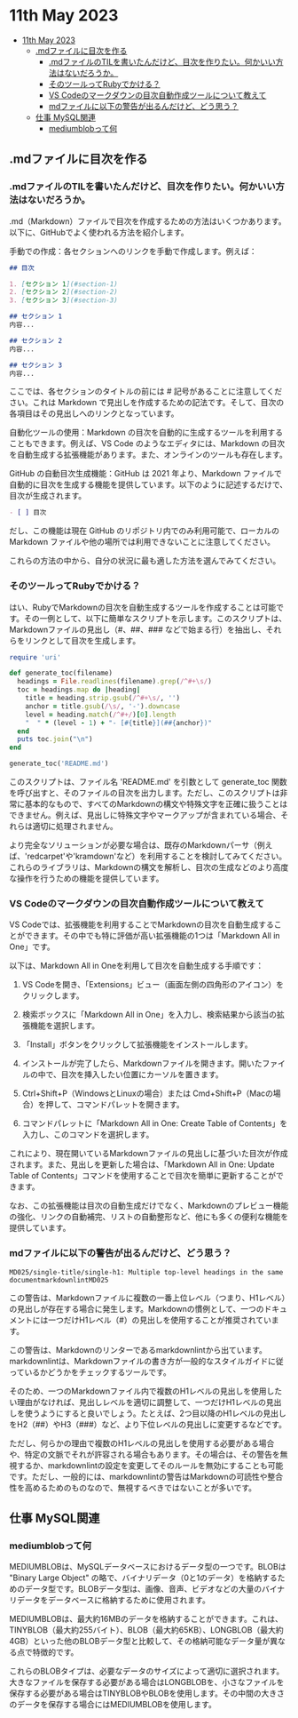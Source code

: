 # 11th May 2023

- [11th May 2023](#11th-may-2023)
  - [.mdファイルに目次を作る](#mdファイルに目次を作る)
    - [.mdファイルのTILを書いたんだけど、目次を作りたい。何かいい方法はないだろうか。](#mdファイルのtilを書いたんだけど目次を作りたい何かいい方法はないだろうか)
    - [そのツールってRubyでかける？](#そのツールってrubyでかける)
    - [VS Codeのマークダウンの目次自動作成ツールについて教えて](#vs-codeのマークダウンの目次自動作成ツールについて教えて)
    - [mdファイルに以下の警告が出るんだけど、どう思う？](#mdファイルに以下の警告が出るんだけどどう思う)
  - [仕事 MySQL関連](#仕事-mysql関連)
    - [mediumblobって何](#mediumblobって何)


## .mdファイルに目次を作る

### .mdファイルのTILを書いたんだけど、目次を作りたい。何かいい方法はないだろうか。

.md（Markdown）ファイルで目次を作成するための方法はいくつかあります。以下に、GitHubでよく使われる方法を紹介します。

手動での作成：各セクションへのリンクを手動で作成します。例えば：

```markdown
## 目次

1. [セクション 1](#section-1)
2. [セクション 2](#section-2)
3. [セクション 3](#section-3)

## セクション 1
内容...

## セクション 2
内容...

## セクション 3
内容...

```

ここでは、各セクションのタイトルの前には # 記号があることに注意してください。これは Markdown で見出しを作成するための記法です。そして、目次の各項目はその見出しへのリンクとなっています。

自動化ツールの使用：Markdown の目次を自動的に生成するツールを利用することもできます。例えば、VS Code のようなエディタには、Markdown の目次を自動生成する拡張機能があります。また、オンラインのツールも存在します。

GitHub の自動目次生成機能：GitHub は 2021 年より、Markdown ファイルで自動的に目次を生成する機能を提供しています。以下のように記述するだけで、目次が生成されます。

```markdown
- [ ] 目次
```
だし、この機能は現在 GitHub のリポジトリ内でのみ利用可能で、ローカルの Markdown ファイルや他の場所では利用できないことに注意してください。

これらの方法の中から、自分の状況に最も適した方法を選んでみてください。

### そのツールってRubyでかける？

はい、RubyでMarkdownの目次を自動生成するツールを作成することは可能です。その一例として、以下に簡単なスクリプトを示します。このスクリプトは、Markdownファイルの見出し（#、##、### などで始まる行）を抽出し、それらをリンクとして目次を生成します。

```ruby
require 'uri'

def generate_toc(filename)
  headings = File.readlines(filename).grep(/^#+\s/)
  toc = headings.map do |heading|
    title = heading.strip.gsub(/^#+\s/, '')
    anchor = title.gsub(/\s/, '-').downcase
    level = heading.match(/^#+/)[0].length
    "  " * (level - 1) + "- [#{title}](##{anchor})"
  end
  puts toc.join("\n")
end

generate_toc('README.md')
```

このスクリプトは、ファイル名 'README.md' を引数として generate_toc 関数を呼び出すと、そのファイルの目次を出力します。ただし、このスクリプトは非常に基本的なもので、すべてのMarkdownの構文や特殊文字を正確に扱うことはできません。例えば、見出しに特殊文字やマークアップが含まれている場合、それらは適切に処理されません。

より完全なソリューションが必要な場合は、既存のMarkdownパーサ（例えば、'redcarpet'や'kramdown'など）を利用することを検討してみてください。これらのライブラリは、Markdownの構文を解析し、目次の生成などのより高度な操作を行うための機能を提供しています。

### VS Codeのマークダウンの目次自動作成ツールについて教えて

VS Codeでは、拡張機能を利用することでMarkdownの目次を自動生成することができます。その中でも特に評価が高い拡張機能の1つは「Markdown All in One」です。

以下は、Markdown All in Oneを利用して目次を自動生成する手順です：

1. VS Codeを開き、「Extensions」ビュー（画面左側の四角形のアイコン）をクリックします。

2. 検索ボックスに「Markdown All in One」を入力し、検索結果から該当の拡張機能を選択します。

3. 「Install」ボタンをクリックして拡張機能をインストールします。

4. インストールが完了したら、Markdownファイルを開きます。開いたファイルの中で、目次を挿入したい位置にカーソルを置きます。

5. Ctrl+Shift+P（WindowsとLinuxの場合）または Cmd+Shift+P（Macの場合）を押して、コマンドパレットを開きます。

6. コマンドパレットに「Markdown All in One: Create Table of Contents」を入力し、このコマンドを選択します。

これにより、現在開いているMarkdownファイルの見出しに基づいた目次が作成されます。また、見出しを更新した場合は、「Markdown All in One: Update Table of Contents」コマンドを使用することで目次を簡単に更新することができます。

なお、この拡張機能は目次の自動生成だけでなく、Markdownのプレビュー機能の強化、リンクの自動補完、リストの自動整形など、他にも多くの便利な機能を提供しています。

### mdファイルに以下の警告が出るんだけど、どう思う？

```text
MD025/single-title/single-h1: Multiple top-level headings in the same documentmarkdownlintMD025
```

この警告は、Markdownファイルに複数の一番上位レベル（つまり、H1レベル）の見出しが存在する場合に発生します。Markdownの慣例として、一つのドキュメントには一つだけH1レベル（#）の見出しを使用することが推奨されています。

この警告は、Markdownのリンターであるmarkdownlintから出ています。markdownlintは、Markdownファイルの書き方が一般的なスタイルガイドに従っているかどうかをチェックするツールです。

そのため、一つのMarkdownファイル内で複数のH1レベルの見出しを使用したい理由がなければ、見出しレベルを適切に調整して、一つだけH1レベルの見出しを使うようにすると良いでしょう。たとえば、2つ目以降のH1レベルの見出しをH2（##）やH3（###）など、より下位レベルの見出しに変更するなどです。

ただし、何らかの理由で複数のH1レベルの見出しを使用する必要がある場合や、特定の文脈でそれが許容される場合もあります。その場合は、その警告を無視するか、markdownlintの設定を変更してそのルールを無効にすることも可能です。ただし、一般的には、markdownlintの警告はMarkdownの可読性や整合性を高めるためのものなので、無視するべきではないことが多いです。

## 仕事 MySQL関連

### mediumblobって何

MEDIUMBLOBは、MySQLデータベースにおけるデータ型の一つです。BLOBは "Binary Large Object" の略で、バイナリデータ（0と1のデータ）を格納するためのデータ型です。BLOBデータ型は、画像、音声、ビデオなどの大量のバイナリデータをデータベースに格納するために使用されます。

MEDIUMBLOBは、最大約16MBのデータを格納することができます。これは、TINYBLOB（最大約255バイト）、BLOB（最大約65KB）、LONGBLOB（最大約4GB）といった他のBLOBデータ型と比較して、その格納可能なデータ量が異なる点で特徴的です。

これらのBLOBタイプは、必要なデータのサイズによって適切に選択されます。大きなファイルを保存する必要がある場合はLONGBLOBを、小さなファイルを保存する必要がある場合はTINYBLOBやBLOBを使用します。その中間の大きさのデータを保存する場合にはMEDIUMBLOBを使用します。
